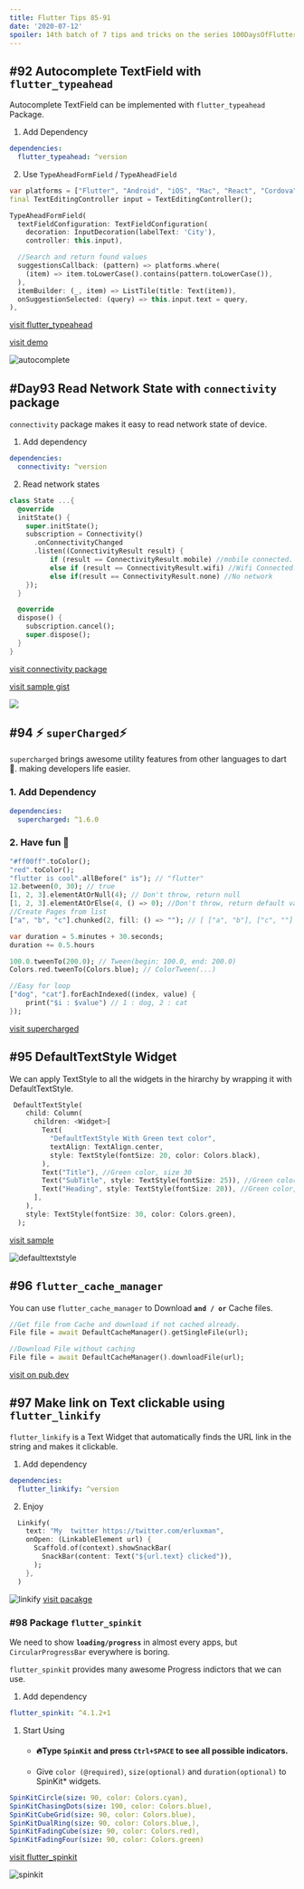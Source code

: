 ```yaml
---
title: Flutter Tips 85-91
date: '2020-07-12'
spoiler: 14th batch of 7 tips and tricks on the series 100DaysOfFlutter.
---
```



## #92 Autocomplete TextField with `flutter_typeahead`

Autocomplete TextField can be implemented with `flutter_typeahead` Package.

1. Add Dependency

```yml
dependencies:
  flutter_typeahead: ^version
```

2. Use `TypeAheadFormField` / `TypeAheadField`

```dart
var platforms = ["Flutter", "Android", "iOS", "Mac", "React", "Cordova"];
final TextEditingController input = TextEditingController();

TypeAheadFormField(
  textFieldConfiguration: TextFieldConfiguration(
    decoration: InputDecoration(labelText: 'City'),
    controller: this.input),

  //Search and return found values
  suggestionsCallback: (pattern) => platforms.where(
    (item) => item.toLowerCase().contains(pattern.toLowerCase()),
  ),
  itemBuilder: (_, item) => ListTile(title: Text(item)),
  onSuggestionSelected: (query) => this.input.text = query,
),
```

[visit flutter_typeahead](https://pub.dev/packages/flutter_typeahead)

[visit demo](https://gist.github.com/erluxman/523818577fa54cb6d0f5e0e8cc1d6a9a)

![autocomplete](https://raw.githubusercontent.com/erluxman/awesomefluttertips/master/assets/92_autocomplete_textfield.gif)

## #Day93 Read Network State with `connectivity` package

`connectivity` package makes it easy to read network state of device.

1. Add dependency

```yml
dependencies:
  connectivity: ^version
```

2. Read network states

```dart
class State ...{
  @override
  initState() {
    super.initState();
    subscription = Connectivity()
      .onConnectivityChanged
      .listen((ConnectivityResult result) {
          if (result == ConnectivityResult.mobile) //mobile connected.
          else if (result == ConnectivityResult.wifi) //Wifi Connected.  
          else if(result == ConnectivityResult.none) //No network
    });
  }

  @override
  dispose() {
    subscription.cancel();
    super.dispose();
  }
}
```

[visit connectivity package](https://pub.dev/packages/connectivity)

[visit sample gist](https://gist.github.com/erluxman/7e47f12378e79e0168cca7b6eea1c416)

![](https://raw.githubusercontent.com/erluxman/awesomefluttertips/master/assets/93connectivity.gif)

## #94 ⚡️ `superCharged`⚡️

`supercharged` brings awesome utility features from other languages to dart 🎯. making developers life easier.
### 1. Add Dependency

```yml
dependencies:
  supercharged: ^1.6.0
```  

### 2. Have fun 🎉

```dart
"#ff00ff".toColor();
"red".toColor();
"flutter is cool".allBefore(" is"); // "flutter"
12.between(0, 30); // true
[1, 2, 3].elementAtOrNull(4); // Don't throw, return null
[1, 2, 3].elementAtOrElse(4, () => 0); //Don't throw, return default value
//Create Pages from list
["a", "b", "c"].chunked(2, fill: () => ""); // [ ["a", "b"], ["c", ""] ]

var duration = 5.minutes + 30.seconds;
duration += 0.5.hours

100.0.tweenTo(200.0); // Tween(begin: 100.0, end: 200.0)
Colors.red.tweenTo(Colors.blue); // ColorTween(...)

//Easy for loop
["dog", "cat"].forEachIndexed((index, value) {
    print("$i : $value") // 1 : dog, 2 : cat
});
```

[visit supercharged](https://pub.dev/packages/supercharged)

## #95 DefaultTextStyle Widget

We can apply TextStyle to all the widgets in the hirarchy by wrapping it with DefaultTextStyle.

```dart
 DefaultTextStyle(
    child: Column(
      children: <Widget>[
        Text(
          "DefaultTextStyle With Green text color",
          textAlign: TextAlign.center,
          style: TextStyle(fontSize: 20, color: Colors.black),
        ),
        Text("Title"), //Green color, size 30
        Text("SubTitle", style: TextStyle(fontSize: 25)), //Green color, size 25
        Text("Heading", style: TextStyle(fontSize: 20)), //Green color, size 20
      ],
    ),
    style: TextStyle(fontSize: 30, color: Colors.green),
  );
```

[visit sample](https://codepen.io/erluxman/pen/wvMXJKK)

![defaulttextstyle](https://raw.githubusercontent.com/erluxman/awesomefluttertips/master/assets/95defaulttextstyle.png)

## #96 `flutter_cache_manager`

You can use `flutter_cache_manager` to Download **`and / or`** Cache files.

```dart
//Get file from Cache and download if not cached already.
File file = await DefaultCacheManager().getSingleFile(url);

//Download File without caching
File file = await DefaultCacheManager().downloadFile(url);
```

[visit on pub.dev](https://pub.dev/packages/flutter_cache_manager#-readme-tab-)

## #97 Make link on Text clickable using `flutter_linkify`

`flutter_linkify` is a Text Widget that automatically finds the URL link in the string and makes it clickable.

1. Add dependency

```yml
dependencies:
  flutter_linkify: ^version
```

2. Enjoy

```dart
  Linkify(
    text: "My  twitter https://twitter.com/erluxman",
    onOpen: (LinkableElement url) {
      Scaffold.of(context).showSnackBar(
        SnackBar(content: Text("${url.text} clicked")),
      );
    },
  )
```

![linkify](https://raw.githubusercontent.com/erluxman/awesomefluttertips/master/assets/97linkify.gif)
[visit pacakge](https://pub.dev/packages/flutter_linkify#-installing-tab-)

### #98 Package `flutter_spinkit`

We need to show **`loading/progress`** in almost every apps, but `CircularProgressBar` everywhere is boring.

`flutter_spinkit` provides many awesome Progress indictors that we can use.

1. Add dependency

```yml
flutter_spinkit: ^4.1.2+1
```

1. Start Using
   - #### 🔥Type `SpinKit` and press  `Ctrl+SPACE` to see all possible indicators.
   - Give `color (@required)`, `size(optional)` and `duration(optional)` to SpinKit* widgets.

```yml
SpinKitCircle(size: 90, color: Colors.cyan),
SpinKitChasingDots(size: 190, color: Colors.blue),
SpinKitCubeGrid(size: 90, color: Colors.blue),
SpinKitDualRing(size: 90, color: Colors.blue,),
SpinKitFadingCube(size: 90, color: Colors.red),
SpinKitFadingFour(size: 90, color: Colors.green)
```

[visit flutter_spinkit](https://pub.dev/packages/flutter_spinkit#-readme-tab-)

![spinkit](https://raw.githubusercontent.com/erluxman/awesomefluttertips/master/assets/98spinkit.gif)
